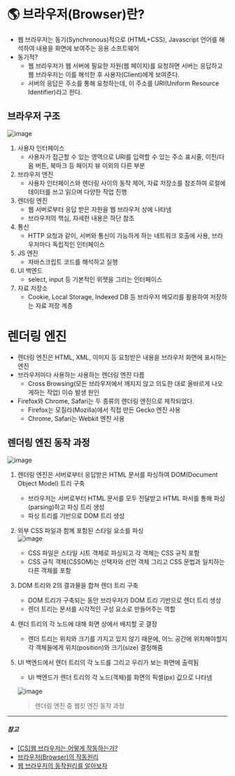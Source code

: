 
# 🌎 브라우저(Browser)란?
- 웹 브라우저는 동기(Synchronous)적으로 (HTML+CSS), Javascript 언어를 해석하여 내용을 화면에 보여주는 응용 소프트웨어
- 동기적?
  - 웹 브라우저가 웹 서버에 필요한 자원(웹 페이지)를 요청하면 서버는 응답하고 웹 브라우저는 이를 해석한 후 사용자(Client)에게 보여준다.
  - 서버의 응답은 주소를 통해 요청하는데, 이 주소를 URI(Uniform Resource Identifier)라고 한다.


## 브라우저 구조
        
  ![image](https://user-images.githubusercontent.com/63505110/232277988-c36a8535-6c73-4fbb-88a7-eacc9ee168db.png)

1. 사용자 인터페이스
    - 사용자가 접근할 수 있는 영역으로 URI를 입력할 수 있는 주소 표시줄, 이전/다음 버튼, 북마크 등 페이지 뷰 이외의 다른 부분
2. 브라우저 엔진
    - 사용자 인터페이스와 렌더링 사이의 동작 제어, 자료 저장소를 참조하여 로컬에 데이터를 쓰고 읽으며 다양한 작업 진행
3. 렌더링 엔진
    - 웹 서버로부터 응답 받은 자원을 웹 브라우저 상에 나타냄
    - 브라우저의 핵심, 자세한 내용은 하단 참조
4. 통신
    - HTTP 요청과 같이, 서버와 통신이 가능하게 하는 네트워크 호출에 사용, 브라우저마다 독립적인 인터페이스
5. JS 엔진
    - 자바스크립트 코드를 해석하고 실행
6. UI 백엔드
    - select, input 등 기본적인 위젯을 그리는 인터페이스 
7. 자료 저장소
    - Cookie, Local Storage, Indexed DB 등 브라우저 메모리를 활용하여 저장하는 자료 저장 계층


# 렌더링 엔진

- 렌더링 엔진은 HTML, XML, 이미지 등 요청받은 내용을 브라우저 화면에 표시하는 엔진
- 브라우저마다 사용하는 사용하는 렌더링 엔진 다름
  - Cross Browsing(모든 브라우저에서 깨지지 않고 의도한 대로 올바르게 나오게하는 작업) 이슈 발생 원인
- Firefox와 Chrome, Safari는 두 종류의 렌더링 엔진으로 제작되었다.
  - Firefox는 모질라(Mozilla)에서 직접 만든 Gecko 엔진 사용
  - Chrome, Safari는 Webkit 엔진 사용

## 렌더링 엔진 동작 과정
   ![image](https://user-images.githubusercontent.com/63505110/232313757-8abfbab2-7aaf-4ed6-abcc-e35ba83512af.png)
1. 렌더링 엔진은 서버로부터 응답받은 HTML 문서를 파싱하여 DOM(Document Object Model) 트리 구축
    - 브라우저는 서버로부터 HTML 문서를 모두 전달받고 HTML 파서를 통해 파싱(parsing)하고 파싱 트리 생성
    - 파싱 트리를 기반으로 DOM 트리 생성
2. 외부 CSS 파일과 함께 포함된 스타일 요소를 파싱                 
  ![image](https://user-images.githubusercontent.com/63505110/232314981-260e07cb-7a76-46d6-9dbd-41e10d034222.png)
    - CSS 파일은 스타일 시트 객체로 파싱되고 각 객체는 CSS 규칙 포함
    - CSS 규칙 객체(CSSOM)는 선택자와 선언 객체 그리고 CSS 문법과 일치하는 다른 객체를 포함
3. DOM 트리와 2의 결과물을 합쳐 렌더 트리 구축
    - DOM 트리가 구축되는 동안 브라우저가 DOM 트리 기반으로 렌더 트리 생성
    - 렌더 트리는 문서를 시각적인 구성 요소로 만들어주는 역할
4. 렌더 트리의 각 노드에 대해 화면 상에서 배치할 곳 결정
    - 렌더 트리는 위치와 크기를 가지고 있지 않기 때문에, 어느 공간에 위치해야할지 각 객체들에게 위치(position)와 크기(size) 결정해줌
5. UI 백엔드에서 렌더 트리의 각 노드를 그리고 우리가 보는 화면에 출력됨
    - UI 백엔드가 렌더 트리의 각 노드(객체)를 화면의 픽셀(px) 값으로 나타냄
                 
   ![image](https://user-images.githubusercontent.com/63505110/232314938-4dc0b71a-7570-4f30-a154-102cb8b11def.png)
    > 렌더링 엔진 중 웹킷 엔진 동작 과정


--- 

##### 참고

- [[CS]웹 브라우저는 어떻게 작동하는가?](https://bbangson.tistory.com/87)
- [브라우저(Browser)의 작동원리](https://woong-jae.com/web/210821-how-does-browser-work)
- [웹 브라우저의 동작원리를 알아보자](https://velog.io/@thyoondev/%EC%9B%B9-%EB%B8%8C%EB%9D%BC%EC%9A%B0%EC%A0%80%EC%9D%98-%EB%8F%99%EC%9E%91%EC%9B%90%EB%A6%AC%EB%A5%BC-%EC%95%8C%EC%95%84%EB%B3%B4%EC%9E%90)

